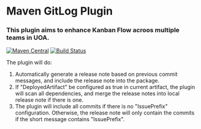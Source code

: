 Maven GitLog Plugin
===================
### This plugin aims to enhance Kanban Flow acroos multiple teams in UOA.

[![Maven Central](https://maven-badges.herokuapp.com/maven-central/nz.ac.auckland.groupapps.maven/maven-gitlog-plugin/badge.svg)](https://maven-badges.herokuapp.com/maven-central/nz.ac.auckland.groupapps.maven/maven-gitlog-plugin) 
[![Build Status](https://travis-ci.org/uoa-group-applications/maven-gitlog-plugin.svg?branch=master)](https://travis-ci.org/uoa-group-applications/maven-gitlog-plugin)

The plugin will do:
<ol>
<li>Automatically generate a release note based on previous commit messages, and include the release note into the package.</li>
<li>If "DeployedArtifact" be configured as true in current artifact, the plugin will scan all dependencies, and merge the release notes into local release note if there is one.</li>
<li>The plugin will include all commits if there is no "IssuePrefix" configuration. Otherwise, the release note will only contain the commits if the short message contains "IssuePrefix".</li>
</ol>

